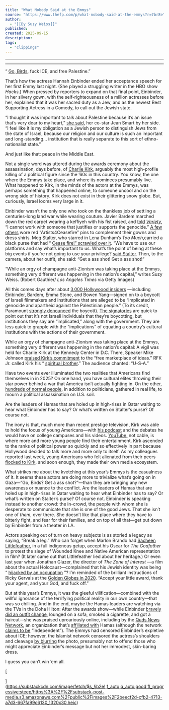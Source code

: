 ```yaml
---
title: "What Nobody Said at the Emmys"
source: "https://www.thefp.com/p/what-nobody-said-at-the-emmys?r=7br8e"
author:
  - "[[By Suzy Weiss]]"
published:
created: 2025-09-15
description:
tags:
  - "clippings"
---
```

---

---

“ [Go, Birds](https://www.youtube.com/watch?v=Xn1s8FEpDkA&t=9s), fuck ICE, and free Palestine.”

That’s how the actress Hannah Einbinder ended her acceptance speech for her first Emmy last night. (She played a struggling writer in the HBO show *Hacks*.) When pressed by reporters to expand on that final point, Einbinder, in her silvery gown, with the self-righteousness of a million actresses before her, explained that it was her sacred duty as a Jew, and as the newest Best Supporting Actress in a Comedy, to call out the Jewish state.

“I thought it was important to talk about Palestine because it’s an issue that’s very dear to my heart,” [she said](https://www.nbcnews.com/news/us-news/hacks-star-hannah-einbinder-criticized-ice-shouted-free-palestine-emmy-rcna231320), her co-star Jean Smart by her side. “I feel like it is my obligation as a Jewish person to distinguish Jews from the state of Israel, because our religion and our culture is such an important and long-standing... institution that is really separate to this sort of ethno-nationalist state.”

And just like that: peace in the Middle East.

Not a single word was uttered during the awards ceremony about the assassination, days before, of [Charlie Kirk](https://www.thefp.com/p/je-suis-charlie-kirk), arguably the most high-profile killing of a political figure since the ’60s in this country. You know, the one where the Emmys take place, and where its nominees presumably live. What happened to Kirk, in the minds of the actors at the Emmys, was perhaps something that happened online, to someone uncool and on the wrong side of history. Kirk does not exist in their glittering snow globe. But, curiously, Israel looms very large in it.

Einbinder wasn’t the only one who took on the thankless job of settling a centuries-long land war while wearing couture. Javier Bardem marched down the red carpet wearing a keffiyeh with his fist raised, and [told](https://variety.com/2025/tv/news/javier-bardem-gaza-genocide-palestine-film-workers-1236518172/) *[Variety](https://variety.com/2025/tv/news/javier-bardem-gaza-genocide-palestine-film-workers-1236518172/)*, “I cannot work with someone that justifies or supports the genocide.” [A few others](https://www.thecut.com/article/celebs-emmys-red-carpet-advocate-gaza.html) wore red “Artists4Ceasefire” pins to complement their gowns and dress shirts. Meg Stalter, who starred in Lena Dunham’s *Too Much*,carried a black purse that had “ [Cease fire!” scrawled over it](https://people.com/meg-stalter-wears-jeans-tshirt-2025-emmys-11809686). “We have to use our platforms and say what’s important to us. What’s the point of being at these big events if you’re not going to use your privilege? [said Stalter](https://www.instagram.com/reel/DOnAObKiVCK/). Then, to the camera, about her outfit, she said: “Get a ass shot! Get a ass shot!”

“While an orgy of champagne anti-Zionism was taking place at the Emmys, something very different was happening in the nation’s capital,” writes Suzy Weiss. (Robert Gauthier/ *Los Angeles Times* via Getty Images)

All this comes days after about [3,000 Hollywoood insiders](https://www.jta.org/2025/09/10/culture/emma-stone-jonathan-glazer-join-growing-list-of-hollywood-figures-boycotting-israeli-film-institutions) —including Einbinder, Bardem, Emma Stone, and Bowen Yang—signed on to a boycott of Israeli filmmakers and institutions that are alleged to be “implicated in genocide and apartheid against the Palestinian people.” (To its credit, Paramount [strongly denounced](https://variety.com/2025/film/news/paramount-condemns-israeli-film-boycott-1236516511/) the boycott). [The signatories](https://www.jta.org/2025/09/08/culture/gael-garcia-bernal-ilana-glazer-ayo-edebiri-among-hollywood-a-listers-pledging-to-boycott-israeli-film-institutions) are quick to point out that it’s not Israeli individuals that they’re boycotting, but institutions they say are “implicated,” along with the government. They are less quick to grapple with the “implications” of equating a country’s cultural institutions with the actions of their government.

While an orgy of champagne anti-Zionism was taking place at the Emmys, something very different was happening in the nation’s capital: A vigil was held for Charlie Kirk at the Kennedy Center in D.C. There, Speaker Mike Johnson [praised Kirk’s commitment](https://www.youtube.com/watch?v=tPf9mQLz-cI) to the “free marketplace of ideas.” RFK Jr. called Kirk his “ [spiritual brother](https://people.com/rfk-jr-calls-charlie-kirk-his-soulmate-at-massive-kennedy-center-vigil-11809926).” The audience chanted: “U-S-A.”

Have two events ever illuminated the two realities that Americans find themselves in in 2025? On one hand, you have cultural elites throwing their star power behind a war that America isn’t actually fighting in. On the other, [hundreds of normal people](https://www.usatoday.com/story/news/nation/2025/09/14/charlie-kirk-kennedy-center-vigil/86156026007/), in addition to politicians, gathered in real life, to mourn a political assassination on U.S. soil.

Are the leaders of Hamas that are holed up in high-rises in Qatar waiting to hear what Einbinder has to say? Or what’s written on Stalter’s purse? Of course not.

The irony is that, much more than recent prestige television, Kirk was able to hold the focus of young Americans—with [his podcast](https://thecharliekirkshow.com/podcasts/the-charlie-kirk-show) and the debates he would have on college campuses and his videos. [YouTube,](https://www.wsj.com/business/media/how-youtube-won-the-battle-for-tv-viewers-346d05b8?gaa_at=eafs&gaa_n=ASWzDAjnpK61BpwchUjC__IaTi2p9kk6EQSlpEQJgpSr8-SzlH5OwWYFYDmSTaBPgKY%3D&gaa_ts=68c858ff&gaa_sig=B1k_0dcAl2qfyPsMO7vezdAMmZa2CCcWqWgvS39ZJ15h-IMB4shtWYLXfovQB4N5N5CF7kOZJRtV42K5G0cInA%3D%3D) not cable, is where more and more young people find their entertainment. Kirk ascended to the ranks of political power so quickly and so effectively in part because Hollywood decided to talk more and more only to itself. As my colleagues reported last week, young Americans who felt alienated from their peers [flocked to Kirk](https://www.thefp.com/p/what-charlie-kirk-meant-to-me-youth-college-politics), and soon enough, they made their own media ecosystem.

What strikes me about the kvetching at this year’s Emmys is the casualness of it. It seems these actors are doing more to trivialize what’s going on in Gaza—“Go, Birds? Get a ass shot?”—than they are bringing any new awareness or nuance to the conflict. Are the leaders of Hamas that are holed up in high-rises in Qatar waiting to hear what Einbinder has to say? Or what’s written on Stalter’s purse? Of course not. Einbinder is speaking instead to another crowd: the in-crowd, the people with whom she is desperate to communicate that she is one of the good Jews. That she isn’t one of *them*, over there. She doesn’t like that place where they have to bitterly fight, and fear for their families, and on top of all that—get put down by Einbinder from a theater in LA.

Actors speaking out of turn on heavy subjects is as storied a legacy as saying, “Break a leg.” Who can forget when Marlon Brando had [Sacheen Littlefeather](https://www.sfchronicle.com/opinion/openforum/article/Sacheen-Littlefeather-oscar-Native-pretendian-17520648.php), in a full indigenous getup, accept his Oscar for *The Godfather* to protest the siege of Wounded Knee and Native American representation in film? (It later came out that Littlefeather lied about her heritage.) Or even last year when Jonathan Glazer, the director of *The Zone of Interest* —a film about the actual Holocaust—complained that his Jewish identity was being “ [hijacked by an occupation](https://www.nytimes.com/2024/03/10/movies/jonathan-glazer-the-zone-of-interest-oscars-speech-israel-gaza.html) ”? I’m reminded of the brilliant instructions of Ricky Gervais at the [Golden Globes in 2020](https://www.youtube.com/watch?v=LCNdTLHZAeo). “Accept your little award, thank your agent, and your God, and fuck off.”

But at this year’s Emmys, it was the gleeful vilification—combined with the willful ignorance of the terrifying political reality in our own country—that was so chilling. And in the end, maybe the Hamas leaders are watching via the TVs in the Doha Hilton: After the awards show—while Einbinder [bravely did an outfit change](https://www.instagram.com/p/DOoTPa6iep2/?img_index=1), lounged on a sofa, smoked a cigarette, and got a haircut—she was praised uproariously online, including by the [Quds News Network](https://qudsnen.co/free-palestine-hannah-einbinder-javier-bardem-among-emmy-stars-calling-for-end-to-israels-gaza-genocide/), an organization that’s [affiliated with](https://www.state.gov/report/custom/1cca9228eb) Hamas (although the network [claims to be](https://qudsnen.co/about-quds/#:~:text=Quds%20News%20Network%20\(QNN\)%20is,writers%20with%20various%20political%20orientations.) “independent”). The Emmys had censored Einbinder’s expletive about ICE; however, the Islamist network censored the actress’s shoulders and cleavage [by blurring](https://nypost.com/2025/09/15/us-news/hamas-mouthpiece-censors-hannah-einbinders-bare-shoulders-in-propaganda-video-praising-her-free-palestine-emmys-message/) the photo, presumably not to offend those who might appreciate Einbinder’s message but not her immodest, skin-baring dress.

I guess you can’t win ’em all.

[

](https://substackcdn.com/image/fetch/$s_!jb2e!,f_auto,q_auto:good,fl_progressive:steep/https%3A%2F%2Fsubstack-post-media.s3.amazonaws.com%2Fpublic%2Fimages%2F2beecf2d-cfb2-4713-a7d3-667fa99c6130_1320x30.heic)
